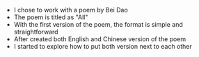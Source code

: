 - I chose to work with a poem by Bei Dao
- The poem is titled as "All"
- With the first version of the poem, the format is simple and straightforward
- After created both English and Chinese version of the poem
- I started to explore how to put both version next to each other
